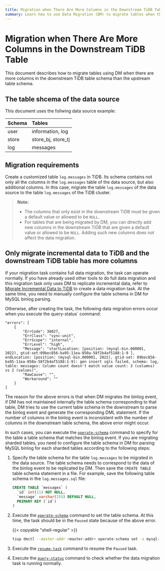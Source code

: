```yaml
---
title: Migration when There Are More Columns in the Downstream TiDB Table
summary: Learn how to use Data Migration (DM) to migrate tables when there are more columns in the downstream table schema.
---
```


# Migration when There Are More Columns in the Downstream TiDB Table

This document describes how to migrate tables using DM when there are more columns in the downstream TiDB table schema than the upstream table schema.

## The table shcema of the data source

This document uses the follwing data source example:

| Schema | Tables |
|:------|:------|
| user  | information, log |
| store | store_bj, store_tj |
| log   | messages |

## Migration requirements

Create a customized table `log.messages` in TiDB. Its schema contains not only all the columns in the `log.messages` table of the data source, but also additional columns. In this case, migrate the table `log.messages` of the data source to the table `log.messages` of the TiDB cluster.

> **Note:**
>
> * The columns that only exist in the downstream TiDB must be given a default value or allowed to be `NULL`.
> * For tables that are being migrated by DM, you can directly add new columns in the downstream TiDB that are given a default value or allowed to be `NULL`. Adding such new columns does not affect the data migration.

## Only migrate incremental data to TiDB and the downstream TiDB table has more columns

If your migration task contains full data migration, the task can operate normally. If you have already used other tools to do full data migration and this migration task only uses DM to replicate incremental data, refer to [Migrate Incremental Data to TiDB](usage-scenario-incremental-migration.md#create-a-replication-task) to create a data migration task. At the same time, you need to manually configure the table schema in DM for MySQL binlog parsing.

Otherwise, after creating the task, the following data migration errors occur when you execute the query-status` command:

```
"errors": [
    {
        "ErrCode": 36027,
        "ErrClass": "sync-unit",
        "ErrScope": "internal",
        "ErrLevel": "high",
        "Message": "startLocation: [position: (mysql-bin.000001, 2022), gtid-set:09bec856-ba95-11ea-850a-58f2b4af5188:1-9 ], endLocation: [position: (mysql-bin.000001, 2022), gtid-set: 09bec856-ba95-11ea-850a-58f2b4af5188:1-9]: gen insert sqls failed, schema: log, table: messages: Column count doesn't match value count: 3 (columns) vs 2 (values)",
        "RawCause": "",
        "Workaround": ""
    }
]
```

The reason for the above errors is that when DM migrates the binlog event, if DM has not maintained internally the table schema corresponding to that table, DM tries to use the current table schema in the downstream to parse the binlog event and generate the corresponding DML statement. If the number of columns in the binlog event is inconsistent with the number of columns in the downstream table schema, the above error might occur.

In such cases, you can execute the [`operate-schema`](manage-schema.md) command to specify for the table a table schema that matches the binlog event. If you are migrating sharded tables, you need to configure the table schema in DM for parsing MySQL binlog for each sharded tables according to the following steps:

1. Specify the table schema for the table `log.messages` to be migrated in the data source. The table schema needs to correspond to the data of the binlog event to be replicated by DM. Then save the `CREATE TABLE` table schema statement in a file. For example, save the following table schema in the `log.messages.sql` file:

    ```sql
    CREATE TABLE `messages` (
      `id` int(11) NOT NULL,
      `message` varchar(255) DEFAULT NULL,
      PRIMARY KEY (`id`)
    )
    ```

2. Execute the [`operate-schema`](manage-schema.md) command to set the table schema. At this time, the task should be in the `Paused` state because of the above error.

    {{< copyable "shell-regular" >}}

    ```bash
    tiup dmctl --master-addr <master-addr> operate-schema set -s mysql-01 task-test -d log -t message log.message.sql
    ```    

3. Execute the [`resume-task`](resume-task.md) command to resume the `Paused` task.

4. Execute the [`query-status`](query-status.md) command to check whether the data migration task is running normally.
